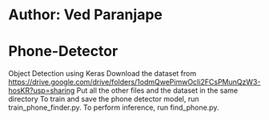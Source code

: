 # Author: Ved Paranjape
# Phone-Detector


Object Detection using Keras
Download the dataset from https://drive.google.com/drive/folders/1odmQwePimwOcIi2FCsPMunQzW3-hosKR?usp=sharing 
Put all the other files and the dataset in the same directory
To train and save the phone detector model, run train_phone_finder.py. To perform inference, run find_phone.py. 
